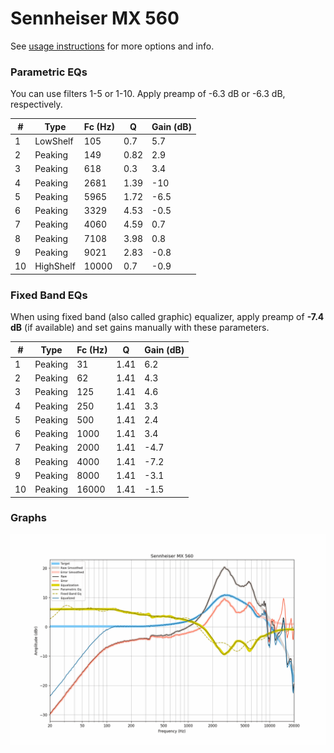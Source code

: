 # Sennheiser MX 560
See [usage instructions](https://github.com/jaakkopasanen/AutoEq#usage) for more options and info.

### Parametric EQs
You can use filters 1-5 or 1-10. Apply preamp of -6.3 dB or -6.3 dB, respectively.

|   # | Type      |   Fc (Hz) |    Q |   Gain (dB) |
|-----|-----------|-----------|------|-------------|
|   1 | LowShelf  |       105 | 0.7  |         5.7 |
|   2 | Peaking   |       149 | 0.82 |         2.9 |
|   3 | Peaking   |       618 | 0.3  |         3.4 |
|   4 | Peaking   |      2681 | 1.39 |       -10   |
|   5 | Peaking   |      5965 | 1.72 |        -6.5 |
|   6 | Peaking   |      3329 | 4.53 |        -0.5 |
|   7 | Peaking   |      4060 | 4.59 |         0.7 |
|   8 | Peaking   |      7108 | 3.98 |         0.8 |
|   9 | Peaking   |      9021 | 2.83 |        -0.8 |
|  10 | HighShelf |     10000 | 0.7  |        -0.9 |

### Fixed Band EQs
When using fixed band (also called graphic) equalizer, apply preamp of **-7.4 dB** (if available) and set gains manually with these parameters.

|   # | Type    |   Fc (Hz) |    Q |   Gain (dB) |
|-----|---------|-----------|------|-------------|
|   1 | Peaking |        31 | 1.41 |         6.2 |
|   2 | Peaking |        62 | 1.41 |         4.3 |
|   3 | Peaking |       125 | 1.41 |         4.6 |
|   4 | Peaking |       250 | 1.41 |         3.3 |
|   5 | Peaking |       500 | 1.41 |         2.4 |
|   6 | Peaking |      1000 | 1.41 |         3.4 |
|   7 | Peaking |      2000 | 1.41 |        -4.7 |
|   8 | Peaking |      4000 | 1.41 |        -7.2 |
|   9 | Peaking |      8000 | 1.41 |        -3.1 |
|  10 | Peaking |     16000 | 1.41 |        -1.5 |

### Graphs
![](./Sennheiser%20MX%20560.png)
